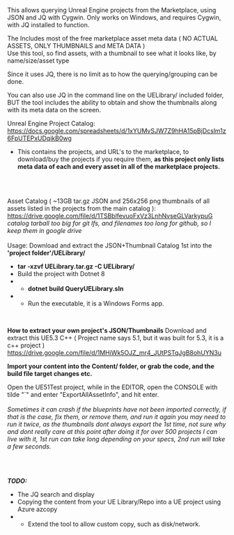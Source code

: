 This allows querying Unreal Engine projects from the Marketplace, using JSON and JQ with Cygwin.
Only works on Windows, and requires Cygwin, with JQ installed to function.

The Includes most of the free marketplace asset meta data ( NO ACTUAL ASSETS, ONLY THUMBNAILS and META DATA )
<br/>
Use this tool, so find assets, with a thumbnail to see what it looks like, by name/size/asset type

Since it uses JQ, there is no limit as to how the querying/grouping can be done.

You can also use JQ in the command line on the UELibrary/ included folder, BUT the tool includes the ability
to obtain and show the thumbnails along with its meta data on the screen.

Unreal Engine Project Catalog: 
<br/>
https://docs.google.com/spreadsheets/d/1xYUMvSJW7Z9hHA15pBjDcslm1z6FpUTEPxUDqikB0wg
- This contains the projects, and URL's to the marketplace, to download/buy the projects if you require them,
**as this project only lists meta data of each and every asset in all of the marketplace projects.**
 <br/>
 <br/>

Asset Catalog ( ~13GB tar.gz JSON and 256x256 png thumbnails of all assets listed in the projects from the main catalog ):
<br/>https://drive.google.com/file/d/1TSBblfevuoFxVz3LnhNvseGLVarkypuG<br/>
_catalog tarball too big for git lfs, and filenames too long for github, so I keep them in google drive_
<br/>
<br/>
Usage: Download and extract the JSON+Thumbnail Catalog 1st into the **'project folder'/UELibrary/**
- **tar -xzvf UELibrary.tar.gz -C UELibrary/**
- Build the project with Dotnet 8
- - **dotnet build QueryUELibrary.sln**
- - Run the executable, it is a Windows Forms app.

<br/>

**How to extract your own project's JSON/Thumbnails**
Download and extract this UE5.3 C++ ( Project name says 5.1, but it was built for 5.3, it is a c++ project )
<br/>
https://drive.google.com/file/d/1MHiWk5OJZ_mr4_JUtPSTqJgB8ohUYN3u

**Import your content into the Content/ folder, or grab the code, and the build file target changes etc.**

Open the UE51Test project, while in the EDITOR, open the CONSOLE with tilde "`" and enter
"ExportAllAssetInfo", and hit enter.
<br/>
<br/>
_Sometimes it can crash if the blueprints have not been imported correctly, if that is the case, fix them, or remove them, and run it again
you may need to run it twice, as the thumbnails dont always export the 1st time, not sure why and dont really care at this point
after doing it for over 500 projects I can live with it, 1st run can take long depending on your specs, 2nd run will take a few seconds._

<br/>
<br/>

**_TODO:_**
- The JQ search and display
- Copying the content from your UE Library/Repo into a UE project using Azure azcopy
- - Extend the tool to allow custom copy, such as disk/network.
